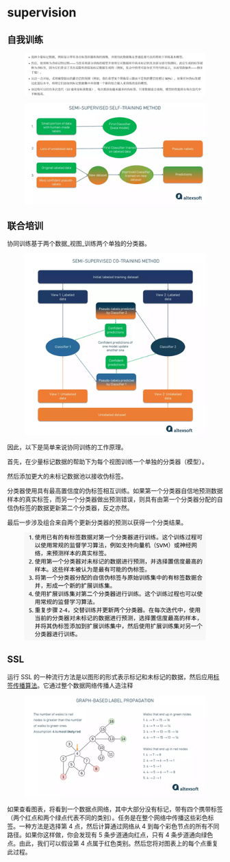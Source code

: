 # supervision



## 自我训练

<figure><img src="../../.gitbook/assets/image (27).png" alt=""><figcaption></figcaption></figure>

<figure><img src="../../.gitbook/assets/image (26).png" alt=""><figcaption></figcaption></figure>



## **联合培训**

协同训练基于两个数据_视图_训练两个单独的分类器。

<figure><img src="../../.gitbook/assets/image (28).png" alt=""><figcaption></figcaption></figure>

因此，以下是简单来说协同训练的工作原理。

首先，在少量标记数据的帮助下为每个视图训练一个单独的分类器（模型）。

&#x20;然后添加更大的未标记数据池以接收伪标签。&#x20;

分类器使用具有最高置信度的伪标签相互训练。如果第一个分类器自信地预测数据样本的真实标签，而另一个分类器做出预测错误，则具有由第一个分类器分配的自信伪标签的数据更新第二个分类器，反之亦然。&#x20;

最后一步涉及组合来自两个更新分类器的预测以获得一个分类结果。&#x20;

<figure><img src="../../.gitbook/assets/image (29).png" alt=""><figcaption></figcaption></figure>

## **SSL**

运行 SSL 的一种流行方法是以图形的形式表示标记和未标记的数据，然后应用[标签传播算法](https://pages.cs.wisc.edu/\~jerryzhu/pub/CMU-CALD-02-107.pdf)。它通过整个数据网络传播人造注释

<figure><img src="../../.gitbook/assets/image.png" alt=""><figcaption></figcaption></figure>

如果查看图表，将看到一个数据点网络，其中大部分没有标记，带有四个携带标签（两个红点和两个绿点代表不同的类别）。任务是在整个网络中传播这些彩色标签。一种方法是选择第 4 点，然后计算通过网络从 4 到每个彩色节点的所有不同路径。如果你这样做，你会发现有 5 条步道通向红点，只有 4 条步道通向绿色点。由此，我们可以假设第 4 点属于红色类别。然后您将对图表上的每个点重复此过程。&#x20;
